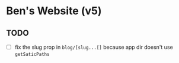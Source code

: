 # Ben's Website (v5)

## TODO
- [ ] fix the slug prop in `blog/[slug...[]` because app dir doesn't use `getSaticPaths`